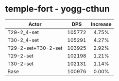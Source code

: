 # temple-fort - yogg-cthun
| Actor | DPS | Increase |
|---|:---:|:---:|
|T29-2_4-set|105772|4.75%|
|T30-2_4-set|105291|4.27%|
|T29-2-set+T30-2-set|103925|2.92%|
|T29-2-set|102198|1.21%|
|T30-2-set|102131|1.14%|
|Base|100976|0.00%|
